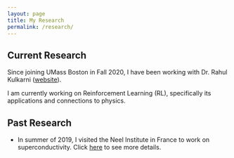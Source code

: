 ```yaml
---
layout: page
title: My Research
permalink: /research/
---
```

## Current Research
Since joining UMass Boston in Fall 2020, I have been working with Dr. Rahul Kulkarni ([website][rahul-website]).

I am currently working on Reinforcement Learning (RL), specifically its applications and connections to physics.

## Past Research
- In summer of 2019, I visited the Neel Institute in France to work on superconductivity. Click [here][neel-link] to see more details.


<!-- [neel-link]: /research-posts/2022/05/11/neel-research.html -->
<!-- [neel-link]: /_pages/neel-research.html/ -->
[neel-link]: /neel-research/
[rahul-website]: http://www.quantum.umb.edu/Kulkarni/Rahul_homepage.html
